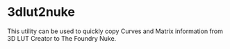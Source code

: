 # 3dlut2nuke

This utility can be used to quickly copy Curves and Matrix information from 3D LUT Creator to The Foundry Nuke.

